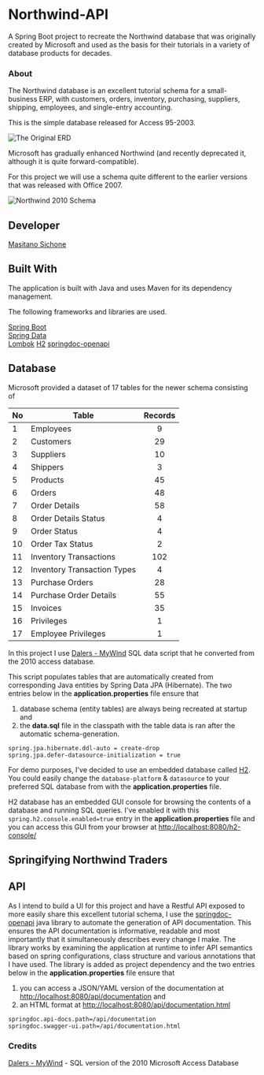 # Northwind-API
A Spring Boot project to recreate the Northwind database that was originally created by Microsoft and used as the basis for their tutorials in a variety of database products for decades.

### About
The Northwind database is an excellent tutorial schema for a small-business ERP, with customers, orders, inventory, purchasing, suppliers, shipping, employees, and single-entry accounting.

This is the simple database released for Access 95-2003.

![The Original ERD](https://user-images.githubusercontent.com/8201918/172254022-552a5918-06c0-40ff-b655-bb6128493c21.png)

Microsoft has gradually enhanced Northwind (and recently deprecated it, although it is quite forward-compatible).

For this project we will use a schema quite different to the earlier versions that was released with Office 2007.

![Northwind 2010 Schema](https://user-images.githubusercontent.com/8201918/172254125-ca325994-e9df-48a1-af1c-2fb093932f15.png)

## Developer
[Masitano Sichone](https://github.com/MSichone)

## Built With

The application is built with Java and uses Maven for its dependency management.

The following frameworks and libraries are used.

[Spring Boot](https://spring.io/projects/spring-boot)  
[Spring Data](https://spring.io/projects/spring-data)  
[Lombok](https://projectlombok.org/)
[H2](https://www.h2database.com/)
[springdoc-openapi](https://springdoc.org/)


## Database
Microsoft provided a dataset of 17 tables for the newer schema consisting of

No |  Table  | Records
----- | ------------- | :---:
1 | Employees  | 9
2 | Customers  | 29
3 | Suppliers  | 10
4 | Shippers  | 3
5 | Products  | 45
6 | Orders  | 48
7 | Order Details  | 58
8 | Order Details Status  | 4
9 | Order Status  | 4
10 | Order Tax Status  | 2
11 | Inventory Transactions  | 102
12 | Inventory Transaction Types  | 4
13 | Purchase Orders  | 28
14 | Purchase Order Details  | 55
15 | Invoices  | 35 
16 | Privileges  | 1
17 | Employee Privileges  | 1

In this project I use [Dalers - MyWind](https://github.com/dalers/mywind) SQL data script that he converted from the 2010 access database.

This script populates tables that are automatically created from corresponding Java entities by Spring Data JPA (Hibernate). The two entries below in the **application.properties** file ensure that
1. database schema (entity tables) are always being recreated at startup and 
2. the **data.sql** file in the classpath with the table data is ran after the automatic schema-generation.

```
spring.jpa.hibernate.ddl-auto = create-drop
spring.jpa.defer-datasource-initialization = true
```

For demo purposes, I've decided to use an embedded database called [H2](https://www.h2database.com/). You could easily change the `database-platform` & `datasource` to your preferred SQL database from with the **application.properties** file.

H2 database has an embedded GUI console for browsing the contents of a database and running SQL queries. I've enabled it with this `spring.h2.console.enabled=true` entry in the **application.properties** file and you can access this GUI from your browser at [http://localhost:8080/h2-console/](http://localhost:8080/h2-console) 

## Springifying Northwind Traders


## API
As I intend to build a UI for this project and have a Restful API exposed to more easily share this excellent tutorial schema, I use the [springdoc-openapi](https://springdoc.org/) java library to automate the generation of API documentation. This ensures the API documentation is informative, readable and most importantly that it simultaneously describes every change I make. The library works by examining the application at runtime to infer API semantics based on spring configurations, class structure and various annotations that I have used. The library is added as project dependency and the two entries below in the **application.properties** file ensure that
1. you can access a JSON/YAML version of the documentation at [http://localhost:8080/api/documentation](http://localhost:8080/api/documentation) and
2. an HTML format at [http://localhost:8080/api/documentation.html](http://localhost:8080/api/documentation.html) 

```
springdoc.api-docs.path=/api/documentation
springdoc.swagger-ui.path=/api/documentation.html
```

### Credits   

[Dalers - MyWind](https://github.com/dalers/mywind) - SQL version of the 2010 Microsoft Access Database



